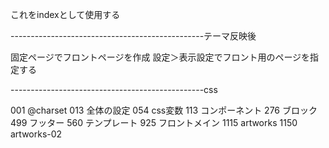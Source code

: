 これをindexとして使用する

------------------------------------------------テーマ反映後

固定ページでフロントページを作成
設定＞表示設定でフロント用のページを指定する

------------------------------------------------css

001 @charset 
013 全体の設定
054 css変数
113 コンポーネント
276 ブロック
499 フッター
560 テンプレート
925 フロントメイン
1115 artworks
1150 artworks-02